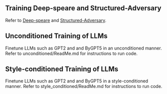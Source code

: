 ## Training Deep-speare and Structured-Adversary
Refer to [Deep-speare](https://github.com/b3nji87/deepspeare-fork)
and [Structured-Adversary](https://github.com/b3nji87/Structured-Adversary-Fork).

## Unconditioned Training of LLMs
Finetune LLMs such as GPT2 and and ByGPT5 in an unconditioned manner. Refer to unconditioned/ReadMe.md
for instructions to run code.

## Style-conditioned Training of LLMs
Finetune LLMs such as GPT2 and and ByGPT5 in a style-conditioned manner. Refer to style_conditioned/ReadMe.md
for instructions to run code.

